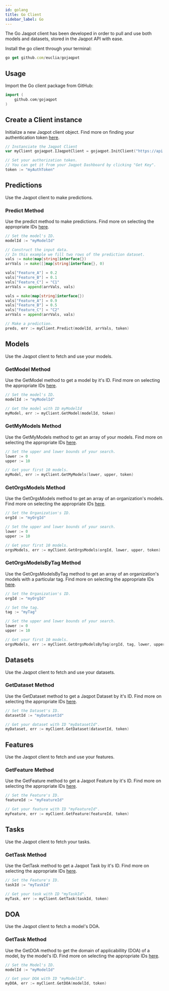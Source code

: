 ```yaml
---
id: golang 
title: Go Client
sidebar_label: Go
---
```


The Go Jaqpot client has been developed in order to pull and use both models and datasets, stored in the Jaqpot API with ease. 


Install the go client through your terminal:
```javascript
go get github.com/euclia/gojaqpot
```


## Usage

Import the Go client package from GitHub:
```go
import (
    github.com/gojaqpot
)
```

## Create a Client instance

Initialize a new Jaqpot client object.
Find more on finding your authentication token [here](https://link-to-token.gr).

```go
// Instanciate the Jaqpot Client 
var myClient gojaqpot.IJaqpotClient = gojaqpot.InitClient("https://api.jaqpot.org")

// Set your authorization token. 
// You can get it from your Jaqpot Dashboard by clicking "Get Key".
token := "myAuthToken"   
```

## Predictions

Use the Jaqpot client to make predictions.

### Predict Method

Use the predict method to make predictions.
Find more on selecting the appropriate IDs [here](https://link-to-ids.gr).



```go
// Set the model's ID.
modelId := "myModelId"

// Construct the input data.
// In this example we fill two rows of the prediction dataset.
vals := make(map[string]interface{})
arrVals := make([]map[string]interface{}, 0)

vals["Feature_A"] = 0.2
vals["Feature_B"] = 0.1
vals["Feature_C"] = "C1"
arrVals = append(arrVals, vals)

vals = make(map[string]interface{})
vals["Feature_A"] = 0.9
vals["Feature_B"] = 0.5
vals["Feature_C"] = "C2"
arrVals = append(arrVals, vals)

// Make a prediction.
preds, err := myClient.Predict(modelId, arrVals, token)
```
## Models

Use the Jaqpot client to fetch and use your models.

### GetModel Method

Use the GetModel method to get a model by it's ID.
Find more on selecting the appropriate IDs [here](https://link-to-ids.gr).

```go
// Set the model's ID.
modelId := "myModelId"

// Get the model with ID myModelId
myModel, err := myClient.GetModel(modelId, token)
```

### GetMyModels Method

Use the GetMyModels method to get an array of your models.
Find more on selecting the appropriate IDs [here](https://link-to-ids.gr).

```go
// Set the upper and lower bounds of your search.
lower := 0
upper := 10

// Get your first 10 models.
myModel, err := myClient.GetMyModels(lower, upper, token)
```

### GetOrgsModels Method

Use the GetOrgsModels method to get an array of an organization's models.
Find more on selecting the appropriate IDs [here](https://link-to-ids.gr).

```go
// Set the Organization's ID.
orgId := "myOrgId"

// Set the upper and lower bounds of your search.
lower := 0
upper := 10

// Get your first 10 models.
orgsModels, err := myClient.GetOrgsModels(orgId, lower, upper, token)
```

### GetOrgsModelsByTag Method

Use the GetOrgsModelsByTag method to get an array of an organization's models with a particular tag.
Find more on selecting the appropriate IDs [here](https://link-to-ids.gr).

```go
// Set the Organization's ID.
orgId := "myOrgId"

// Set the tag.
tag := "myTag"

// Set the upper and lower bounds of your search.
lower := 0
upper := 10

// Get your first 10 models.
orgsModels, err := myClient.GetOrgsModelsByTag(orgId, tag, lower, upper, token)
```

## Datasets

Use the Jaqpot client to fetch and use your datasets.

### GetDataset Method

Use the GetDataset method to get a Jaqpot Dataset by it's ID.
Find more on selecting the appropriate IDs [here](https://link-to-ids.gr).

```go
// Set the Dataset's ID.
datasetId := "myDatasetId"

// Get your dataset with ID "myDatasetId".
myDataset, err := myClient.GetDataset(datasetId, token)
```

## Features

Use the Jaqpot client to fetch and use your features.

### GetFeature Method

Use the GetFeature method to get a Jaqpot Feature by it's ID.
Find more on selecting the appropriate IDs [here](https://link-to-ids.gr).

```go
// Set the Feature's ID.
featureId := "myFeatureId"

// Get your feature with ID "myFeatureId".
myFeature, err := myClient.GetFeature(featureId, token)
```

## Tasks

Use the Jaqpot client to fetch your tasks.

### GetTask Method

Use the GetTask method to get a Jaqpot Task by it's ID.
Find more on selecting the appropriate IDs [here](https://link-to-ids.gr).

```go
// Set the Feature's ID.
taskId := "myTaskId"

// Get your task with ID "myTaskId".
myTask, err := myClient.GetTask(taskId, token)
```


## DOA

Use the Jaqpot client to fetch a model's DOA.

### GetTask Method

Use the GetDOA method to get the domain of applicabillity (DOA) of a model, by the model's ID.
Find more on selecting the appropriate IDs [here](https://link-to-ids.gr).

```go
// Set the Model's ID.
modelId := "myModelId"

// Get your DOA with ID "myModelId".
myDOA, err := myClient.GetDOA(modelId, token)
```
